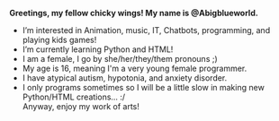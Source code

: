 <b> Greetings, my fellow chicky wings! My name is @Abigblueworld. </b>
- I’m interested in Animation, music, IT, Chatbots, programming, and playing kids games!
- I’m currently learning Python and HTML!
- I am a female, I go by she/her/they/them pronouns ;)
- My age is 16, meaning I'm a very young female programmer.
- I have atypical autism, hypotonia, and anxiety disorder.
- I only programs sometimes so I will be a little slow in making new Python/HTML creations... :/
  <br> 
Anyway, enjoy my work of arts!

<!---
Abigblueworld/Abigblueworld is a ✨ special ✨ repository because its `README.md` (this file) appears on your GitHub profile.
You can click the Preview link to take a look at your changes.
--->
